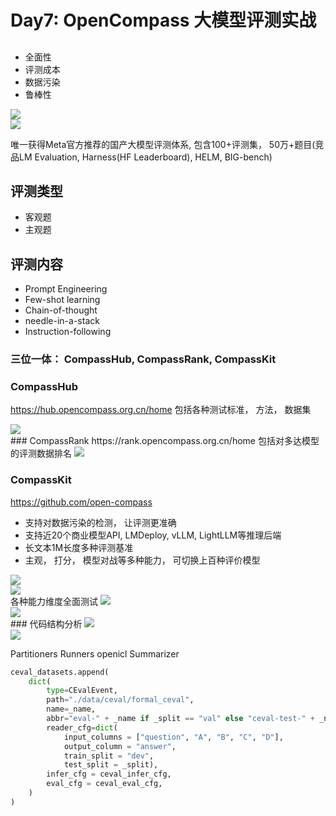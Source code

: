 # Day7: OpenCompass 大模型评测实战

## 
- 全面性
- 评测成本
- 数据污染
- 鲁棒性

<image src="img/op_challenge"/>
<br/>
<image src="img/op_comps.png"/>
<br/>

唯一获得Meta官方推荐的国产大模型评测体系, 包含100+评测集， 50万+题目(竞品LM Evaluation, Harness(HF Leaderboard), HELM, BIG-bench)
## 评测类型
- 客观题
- 主观题

## 评测内容

- Prompt Engineering
- Few-shot learning
- Chain-of-thought
- needle-in-a-stack
- Instruction-following

### 三位一体： CompassHub, CompassRank, CompassKit



### CompassHub
https://hub.opencompass.org.cn/home
包括各种测试标准， 方法， 数据集

<image src="img/op_comps.png"/>
<br/>
### CompassRank
https://rank.opencompass.org.cn/home
包括对多达模型的评测数据排名

<image src="img/op_rank.png"/>
<br/>

### CompassKit
https://github.com/open-compass
- 支持对数据污染的检测， 让评测更准确
- 支持近20个商业模型API, LMDeploy, vLLM, LightLLM等推理后端
- 长文本1M长度多种评测基准
- 主观， 打分， 模型对战等多种能力， 可切换上百种评价模型

<image src="img/op_pipeline.png"/>
<br/>
<image src="img/op_tools.png"/>
<br/>
各种能力维度全面测试

<image src="img/op_caps.png"/>
<br/>
<image src="img/op_datasets.png"/>
<br/>
### 代码结构分析

<image src="img/op_code1.png"/>
<br/>

<image src="img/op_code2.png"/>
<br/>

Partitioners Runners openicl Summarizer

```python
ceval_datasets.append(
	dict(
		type=CEvalEvent,
		path="./data/ceval/formal_ceval",
		name=_name,
		abbr="eval-" + _name if _split == "val" else "ceval-test-" + _name,
		reader_cfg=dict(
			input_columns = ["question", "A", "B", "C", "D"],
			output_column = "answer",
			train_split = "dev",
			test_split = _split),
		infer_cfg = ceval_infer_cfg,
		eval_cfg = ceval_eval_cfg,
	)
)

```
